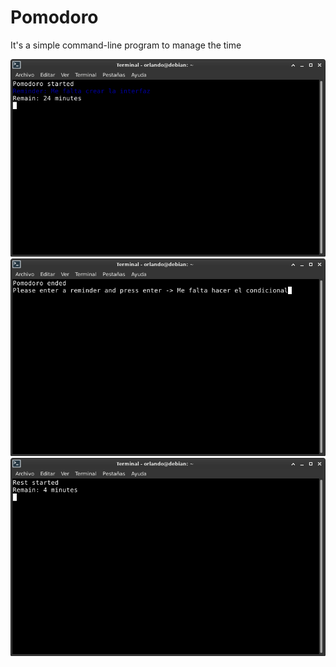 # Pomodoro
It's a simple command-line program to manage the time

![1](https://github.com/Orlando17544/Pomodoro/blob/main/1.png)
![2](https://github.com/Orlando17544/Pomodoro/blob/main/2.png)
![3](https://github.com/Orlando17544/Pomodoro/blob/main/3.png)
